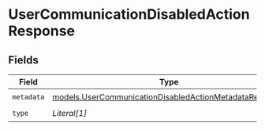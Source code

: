 # UserCommunicationDisabledActionResponse


## Fields

| Field                                                                                                                  | Type                                                                                                                   | Required                                                                                                               | Description                                                                                                            |
| ---------------------------------------------------------------------------------------------------------------------- | ---------------------------------------------------------------------------------------------------------------------- | ---------------------------------------------------------------------------------------------------------------------- | ---------------------------------------------------------------------------------------------------------------------- |
| `metadata`                                                                                                             | [models.UserCommunicationDisabledActionMetadataResponse](../models/usercommunicationdisabledactionmetadataresponse.md) | :heavy_check_mark:                                                                                                     | N/A                                                                                                                    |
| `type`                                                                                                                 | *Literal[1]*                                                                                                           | :heavy_check_mark:                                                                                                     | N/A                                                                                                                    |
